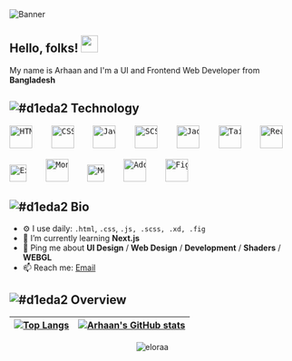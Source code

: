 
<img alt="Banner" src="https://git.elora.eu.org/x01.png" />

## Hello, folks! <img src="https://raw.githubusercontent.com/MartinHeinz/MartinHeinz/master/wave.gif" width="30px">

My name is Arhaan and I'm a UI and Frontend Web Developer from **Bangladesh**


## ![#d1eda2](https://placehold.co/10x10/d1eda2/d1eda2.png) Technology


<pre>
<img alt="HTML" height="40px" src="https://git.elora.eu.org/icons/html.svg" />    <img alt="CSS" height="40px" src="https://git.elora.eu.org/icons/css.svg" />    <img alt="Javascript" height="40px" src="https://git.elora.eu.org/icons/js.svg" />    <img alt="SCSS" height="40px" src="https://git.elora.eu.org/icons/scss.svg" />    <img alt="Jade" height="40px" src="https://git.elora.eu.org/icons/jade.svg" />    <img alt="Tailwind" height="40px" src="https://git.elora.eu.org/icons/tailwind.svg" />    <img alt="React" height="40px" src="https://git.elora.eu.org/icons/react.svg" />    <img alt="React Router" height="40px" src="https://git.elora.eu.org/icons/r_router.svg" />    <img alt="Firebase" height="40px" src="https://git.elora.eu.org/icons/firebase.svg" />

<img alt="Express" height="30px" src="https://git.elora.eu.org/icons/express.svg" />    <img alt="MongoDB" height="40px" src="https://git.elora.eu.org/icons/mongodb.svg" />    <img alt="Mongoose" height="30px" src="https://git.elora.eu.org/icons/mongoose.svg" />    <img alt="Adobe XD" height="40px" src="https://git.elora.eu.org/icons/xd.svg" />    <img alt="Figma" height="40px" src="https://git.elora.eu.org/icons/figma.svg" />
</pre>


## ![#d1eda2](https://placehold.co/10x10/d1eda2/d1eda2.png) Bio
- ⚙️ I use daily: `.html`, `.css`, `.js, .scss, .xd, .fig`
- 🌱 I’m currently learning **Next.js**
- 💬 Ping me about **UI Design** / **Web Design** / **Development** / **Shaders** / **WEBGL**
- 📫 Reach me: [Email](mailto:btwitsneon@gmail.com/)





## ![#d1eda2](https://placehold.co/10x10/d1eda2/d1eda2.png) Overview



| [![Top Langs](https://github-readme-stats.vercel.app/api/top-langs/?username=eloraa&layout=compact&theme=dark&hide_border=true)](https://github.com/eloraa/)  | [![Arhaan's GitHub stats](https://github-readme-stats.vercel.app/api?username=eloraa&count_private=true&show_icons=true&theme=dark&hide_border=true)](https://github.com/eloraa/) |
| ------------- | ------------- |


<p align="center"><img align="center" src="https://github-readme-streak-stats.herokuapp.com/?user=eloraa&theme=dark&hide_border=true" alt="eloraa" /></p>

